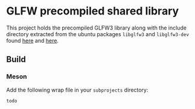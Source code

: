 # GLFW precompiled shared library
This project holds the precompiled GLFW3 library along with the include directory extracted from the ubuntu packages
`libglfw3` and `libglfw3-dev` found [here](https://packages.ubuntu.com/jammy/libglfw3) and [here](https://packages.ubuntu.com/oracular/libglfw3-dev).

## Build

### Meson
Add the following wrap file in your `subprojects` directory:
```
todo
```